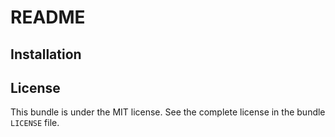 README
======

## Installation


License
-------

This bundle is under the MIT license. See the complete license in the bundle `LICENSE` file.
